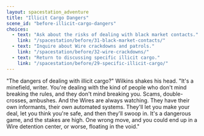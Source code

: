 ```yaml
---
layout: spacestation_adventure
title: "Illicit Cargo Dangers"
scene_id: "before-illicit-cargo-dangers"
choices:
  - text: "Ask about the risks of dealing with black market contacts."
    link: "/spacestation/before/31-black-market-contacts/"
  - text: "Inquire about Wire crackdowns and patrols."
    link: "/spacestation/before/32-wire-crackdowns/"
  - text: "Return to discussing specific illicit cargo."
    link: "/spacestation/before/29-specific-illicit-cargo/"
---
```


"The dangers of dealing with illicit cargo?" Wilkins shakes his head. "It's a minefield, writer. You're dealing with the kind of people who don't mind breaking the rules, and they don't mind breaking you. Scams, double-crosses, ambushes. And the Wires are always watching. They have their own informants, their own automated systems. They'll let you make your deal, let you think you're safe, and then they'll swoop in. It's a dangerous game, and the stakes are high. One wrong move, and you could end up in a Wire detention center, or worse, floating in the void."
